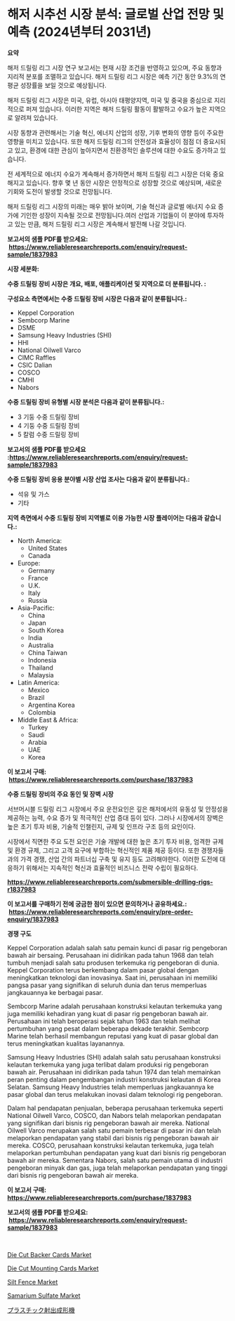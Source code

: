 <p><h1>해저 시추선 시장 분석: 글로벌 산업 전망 및 예측 (2024년부터 2031년)</h1></p><p><strong>요약</strong></p>
<p><p>해저 드릴링 리그 시장 연구 보고서는 현재 시장 조건을 반영하고 있으며, 주요 동향과 지리적 분포를 조맬하고 있습니다. 해저 드릴링 리그 시장은 예측 기간 동안 9.3%의 연평균 성장률을 보일 것으로 예상됩니다.</p><p>해저 드릴링 리그 시장은 미국, 유럽, 아시아 태평양지역, 미국 및 중국을 중심으로 지리적으로 퍼져 있습니다. 이러한 지역은 해저 드릴링 활동이 활발하고 수요가 높은 지역으로 알려져 있습니다.</p><p>시장 동향과 관련해서는 기술 혁신, 에너지 산업의 성장, 기후 변화의 영향 등이 주요한 영향을 미치고 있습니다. 또한 해저 드릴링 리그의 안전성과 효율성이 점점 더 중요시되고 있고, 환경에 대한 관심이 높아지면서 친환경적인 솔루션에 대한 수요도 증가하고 있습니다.</p><p>전 세계적으로 에너지 수요가 계속해서 증가하면서 해저 드릴링 리그 시장은 더욱 중요해지고 있습니다. 향후 몇 년 동안 시장은 안정적으로 성장할 것으로 예상되며, 새로운 기회와 도전이 발생할 것으로 전망됩니다.</p><p>해저 드릴링 리그 시장의 미래는 매우 밝아 보이며, 기술 혁신과 글로벌 에너지 수요 증가에 기인한 성장이 지속될 것으로 전망됩니다.여러 산업과 기업들이 이 분야에 투자하고 있는 만큼, 해저 드릴링 리그 시장은 계속해서 발전해 나갈 것입니다.</p></p>
<p><strong>보고서의 샘플 PDF를 받으세요: &nbsp;<a href="https://www.reliableresearchreports.com/enquiry/request-sample/1837983">https://www.reliableresearchreports.com/enquiry/request-sample/1837983</a></strong></p>
<p><strong>시장 세분화:</strong></p>
<p><strong> 수중 드릴링 장비 시장은 개요, 배포, 애플리케이션 및 지역으로 더 분류됩니다. :</strong></p>
<p><strong>구성요소 측면에서는 수중 드릴링 장비 시장은 다음과 같이 분류됩니다.:</strong></p>
<p><ul><li>Keppel Corporation</li><li>Sembcorp Marine</li><li>DSME</li><li>Samsung Heavy Industries (SHI)</li><li>HHI</li><li>National Oilwell Varco</li><li>CIMC Raffles</li><li>CSIC Dalian</li><li>COSCO</li><li>CMHI</li><li>Nabors</li></ul></p>
<p><strong> 수중 드릴링 장비 유형별 시장 분석은 다음과 같이 분류됩니다.:</strong></p>
<p><ul><li>3 기둥 수중 드릴링 장비</li><li>4 기둥 수중 드릴링 장비</li><li>5 칼럼 수중 드릴링 장비</li></ul></p>
<p><strong>보고서의 샘플 PDF를 받으세요 :<a href="https://www.reliableresearchreports.com/enquiry/request-sample/1837983">https://www.reliableresearchreports.com/enquiry/request-sample/1837983</a></strong></p>
<p><strong> 수중 드릴링 장비 응용 분야별 시장 산업 조사는 다음과 같이 분류됩니다.:</strong></p>
<p><ul><li>석유 및 가스</li><li>기타</li></ul></p>
<p><strong>지역 측면에서 수중 드릴링 장비 지역별로 이용 가능한 시장 플레이어는 다음과 같습니다.:</strong></p>
<p><ul>
    <li>
        North America:
        <ul>
            <li>United States</li>
            <li>Canada</li>
        </ul>
    </li>
    <li>
        Europe:
        <ul>
            <li>Germany</li>
            <li>France</li>
            <li>U.K.</li>
            <li>Italy</li>
            <li>Russia</li>
        </ul>
    </li>
    <li>
        Asia-Pacific:
        <ul>
            <li>China</li>
            <li>Japan</li>
            <li>South Korea</li>
            <li>India</li>
            <li>Australia</li>
            <li>China Taiwan</li>
            <li>Indonesia</li>
            <li>Thailand</li>
            <li>Malaysia</li>
        </ul>
    </li>
    <li>
        Latin America:
        <ul>
            <li>Mexico</li>
            <li>Brazil</li>
            <li>Argentina Korea</li>
            <li>Colombia</li>
        </ul>
    </li>
    <li>
        Middle East & Africa:
        <ul>
            <li>Turkey</li>
            <li>Saudi</li>
            <li>Arabia</li>
            <li>UAE</li>
            <li>Korea</li>
        </ul>
    </li>
    </ul></p>
<p><strong>이 보고서 구매: &nbsp;<a href="https://www.reliableresearchreports.com/purchase/1837983">https://www.reliableresearchreports.com/purchase/1837983</a></strong></p>
<p><strong>수중 드릴링 장비의 주요 동인 및 장벽 시장</strong></p>
<p><p>서브머시블 드릴링 리그 시장에서 주요 운전요인은 깊은 해저에서의 유동성 및 안정성을 제공하는 능력, 수요 증가 및 적극적인 산업 증대 등이 있다. 그러나 시장에서의 장벽은 높은 초기 투자 비용, 기술적 인챌린지, 규제 및 인프라 구조 등의 요인이다.</p><p>시장에서 직면한 주요 도전 요인은 기술 개발에 대한 높은 초기 투자 비용, 엄격한 규제 및 환경 규제, 그리고 고객 요구에 부합하는 혁신적인 제품 제공 등이다. 또한 경쟁자들과의 가격 경쟁, 산업 간의 파트너십 구축 및 유지 등도 고려해야한다. 이러한 도전에 대응하기 위해서는 지속적인 혁신과 효율적인 비즈니스 전략 수립이 필요하다.</p></p>
<p><strong><a href="https://www.reliableresearchreports.com/submersible-drilling-rigs-r1837983">https://www.reliableresearchreports.com/submersible-drilling-rigs-r1837983</a></strong></p>
<p><strong>이 보고서를 구매하기 전에 궁금한 점이 있으면 문의하거나 공유하세요.: &nbsp;<a href="https://www.reliableresearchreports.com/enquiry/pre-order-enquiry/1837983">https://www.reliableresearchreports.com/enquiry/pre-order-enquiry/1837983</a></strong></p>
<p><strong>경쟁 구도</strong></p>
<p><p>Keppel Corporation adalah salah satu pemain kunci di pasar rig pengeboran bawah air bersaing. Perusahaan ini didirikan pada tahun 1968 dan telah tumbuh menjadi salah satu produsen terkemuka rig pengeboran di dunia. Keppel Corporation terus berkembang dalam pasar global dengan meningkatkan teknologi dan inovasinya. Saat ini, perusahaan ini memiliki pangsa pasar yang signifikan di seluruh dunia dan terus memperluas jangkauannya ke berbagai pasar.</p><p>Sembcorp Marine adalah perusahaan konstruksi kelautan terkemuka yang juga memiliki kehadiran yang kuat di pasar rig pengeboran bawah air. Perusahaan ini telah beroperasi sejak tahun 1963 dan telah melihat pertumbuhan yang pesat dalam beberapa dekade terakhir. Sembcorp Marine telah berhasil membangun reputasi yang kuat di pasar global dan terus meningkatkan kualitas layanannya.</p><p>Samsung Heavy Industries (SHI) adalah salah satu perusahaan konstruksi kelautan terkemuka yang juga terlibat dalam produksi rig pengeboran bawah air. Perusahaan ini didirikan pada tahun 1974 dan telah memainkan peran penting dalam pengembangan industri konstruksi kelautan di Korea Selatan. Samsung Heavy Industries telah memperluas jangkauannya ke pasar global dan terus melakukan inovasi dalam teknologi rig pengeboran.</p><p>Dalam hal pendapatan penjualan, beberapa perusahaan terkemuka seperti National Oilwell Varco, COSCO, dan Nabors telah melaporkan pendapatan yang signifikan dari bisnis rig pengeboran bawah air mereka. National Oilwell Varco merupakan salah satu pemain terbesar di pasar ini dan telah melaporkan pendapatan yang stabil dari bisnis rig pengeboran bawah air mereka. COSCO, perusahaan konstruksi kelautan terkemuka, juga telah melaporkan pertumbuhan pendapatan yang kuat dari bisnis rig pengeboran bawah air mereka. Sementara Nabors, salah satu pemain utama di industri pengeboran minyak dan gas, juga telah melaporkan pendapatan yang tinggi dari bisnis rig pengeboran bawah air mereka.</p></p>
<p><strong>이 보고서 구매: &nbsp; <a href="https://www.reliableresearchreports.com/purchase/1837983">https://www.reliableresearchreports.com/purchase/1837983</a></strong></p>
<p><strong>보고서의 샘플 PDF를 받으세요: &nbsp;<a href="https://www.reliableresearchreports.com/enquiry/request-sample/1837983">https://www.reliableresearchreports.com/enquiry/request-sample/1837983</a></strong><strong></strong></p>
<p>&nbsp;</p>
<p><p><a href="https://github.com/guneycigdem35/Market-Research-Report-List-2/blob/main/die-cut-backer-cards-market.md">Die Cut Backer Cards Market</a></p><p><a href="https://github.com/biheemgalvinlouises6hokrh3h/Market-Research-Report-List-2/blob/main/die-cut-mounting-cards-market.md">Die Cut Mounting Cards Market</a></p><p><a href="https://www.linkedin.com/pulse/silt-fence-market-insights-players-forecast-till-2031-market-mint-esrce?trackingId=Kth9uRClI%2BBOf3FUea3piw%3D%3D">Silt Fence Market</a></p><p><a href="https://www.linkedin.com/pulse/samarium-sulfate-market-research-report-forecasted-period-ihjue?trackingId=fQhim8Cir%2F%2BNpRBzLewfkw%3D%3D">Samarium Sulfate Market</a></p><p><a href="https://github.com/zoetazuur/Market-Research-Report-List-1/blob/main/629180423359.md">プラスチック射出成形機</a></p></p>